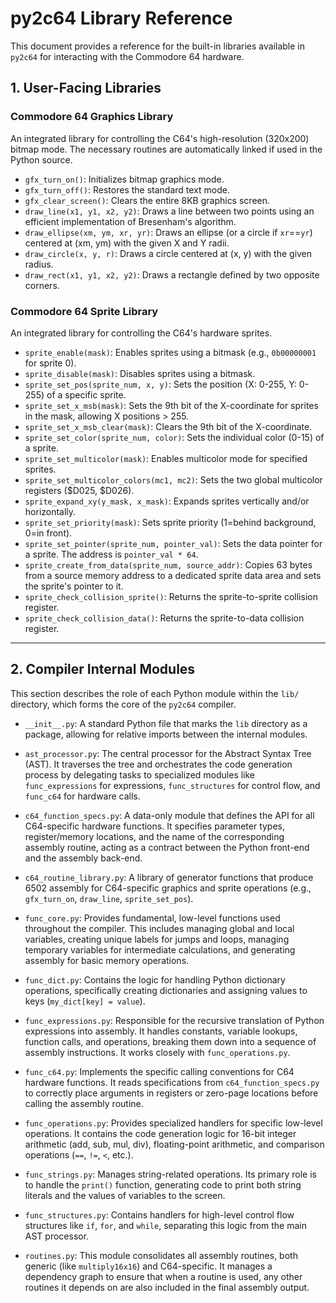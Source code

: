 # py2c64 Library Reference

This document provides a reference for the built-in libraries available in `py2c64` for interacting with the Commodore 64 hardware.

## 1. User-Facing Libraries

### Commodore 64 Graphics Library
An integrated library for controlling the C64's high-resolution (320x200) bitmap mode. The necessary routines are automatically linked if used in the Python source.

-   `gfx_turn_on()`: Initializes bitmap graphics mode.
-   `gfx_turn_off()`: Restores the standard text mode.
-   `gfx_clear_screen()`: Clears the entire 8KB graphics screen.
-   `draw_line(x1, y1, x2, y2)`: Draws a line between two points using an efficient implementation of Bresenham's algorithm.
-   `draw_ellipse(xm, ym, xr, yr)`: Draws an ellipse (or a circle if `xr`==`yr`) centered at (xm, ym) with the given X and Y radii.
-   `draw_circle(x, y, r)`: Draws a circle centered at (x, y) with the given radius.
-   `draw_rect(x1, y1, x2, y2)`: Draws a rectangle defined by two opposite corners.

### Commodore 64 Sprite Library
An integrated library for controlling the C64's hardware sprites.

-   `sprite_enable(mask)`: Enables sprites using a bitmask (e.g., `0b00000001` for sprite 0).
-   `sprite_disable(mask)`: Disables sprites using a bitmask.
-   `sprite_set_pos(sprite_num, x, y)`: Sets the position (X: 0-255, Y: 0-255) of a specific sprite.
-   `sprite_set_x_msb(mask)`: Sets the 9th bit of the X-coordinate for sprites in the mask, allowing X positions > 255.
-   `sprite_set_x_msb_clear(mask)`: Clears the 9th bit of the X-coordinate.
-   `sprite_set_color(sprite_num, color)`: Sets the individual color (0-15) of a sprite.
-   `sprite_set_multicolor(mask)`: Enables multicolor mode for specified sprites.
-   `sprite_set_multicolor_colors(mc1, mc2)`: Sets the two global multicolor registers ($D025, $D026).
-   `sprite_expand_xy(y_mask, x_mask)`: Expands sprites vertically and/or horizontally.
-   `sprite_set_priority(mask)`: Sets sprite priority (1=behind background, 0=in front).
-   `sprite_set_pointer(sprite_num, pointer_val)`: Sets the data pointer for a sprite. The address is `pointer_val * 64`.
-   `sprite_create_from_data(sprite_num, source_addr)`: Copies 63 bytes from a source memory address to a dedicated sprite data area and sets the sprite's pointer to it.
-   `sprite_check_collision_sprite()`: Returns the sprite-to-sprite collision register.
-   `sprite_check_collision_data()`: Returns the sprite-to-data collision register.

---

## 2. Compiler Internal Modules

This section describes the role of each Python module within the `lib/` directory, which forms the core of the `py2c64` compiler.

-   `__init__.py`: A standard Python file that marks the `lib` directory as a package, allowing for relative imports between the internal modules.

-   `ast_processor.py`: The central processor for the Abstract Syntax Tree (AST). It traverses the tree and orchestrates the code generation process by delegating tasks to specialized modules like `func_expressions` for expressions, `func_structures` for control flow, and `func_c64` for hardware calls.

-   `c64_function_specs.py`: A data-only module that defines the API for all C64-specific hardware functions. It specifies parameter types, register/memory locations, and the name of the corresponding assembly routine, acting as a contract between the Python front-end and the assembly back-end.

-   `c64_routine_library.py`: A library of generator functions that produce 6502 assembly for C64-specific graphics and sprite operations (e.g., `gfx_turn_on`, `draw_line`, `sprite_set_pos`).

-   `func_core.py`: Provides fundamental, low-level functions used throughout the compiler. This includes managing global and local variables, creating unique labels for jumps and loops, managing temporary variables for intermediate calculations, and generating assembly for basic memory operations.

-   `func_dict.py`: Contains the logic for handling Python dictionary operations, specifically creating dictionaries and assigning values to keys (`my_dict[key] = value`).

-   `func_expressions.py`: Responsible for the recursive translation of Python expressions into assembly. It handles constants, variable lookups, function calls, and operations, breaking them down into a sequence of assembly instructions. It works closely with `func_operations.py`.

-   `func_c64.py`: Implements the specific calling conventions for C64 hardware functions. It reads specifications from `c64_function_specs.py` to correctly place arguments in registers or zero-page locations before calling the assembly routine.

-   `func_operations.py`: Provides specialized handlers for specific low-level operations. It contains the code generation logic for 16-bit integer arithmetic (add, sub, mul, div), floating-point arithmetic, and comparison operations (`==`, `!=`, `<`, etc.).

-   `func_strings.py`: Manages string-related operations. Its primary role is to handle the `print()` function, generating code to print both string literals and the values of variables to the screen.

-   `func_structures.py`: Contains handlers for high-level control flow structures like `if`, `for`, and `while`, separating this logic from the main AST processor.

-   `routines.py`: This module consolidates all assembly routines, both generic (like `multiply16x16`) and C64-specific. It manages a dependency graph to ensure that when a routine is used, any other routines it depends on are also included in the final assembly output.